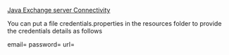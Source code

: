 <a href="http://tech.lalitbhatt.net/2014/09/exchange-server-connectivity-in-java.html">Java Exchange server Connectivity</a>

You can put a file credentials.properties in the resources folder to provide the credentials details as follows

email=
password=
url=
